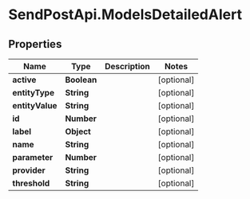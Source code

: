 # SendPostApi.ModelsDetailedAlert

## Properties

Name | Type | Description | Notes
------------ | ------------- | ------------- | -------------
**active** | **Boolean** |  | [optional] 
**entityType** | **String** |  | [optional] 
**entityValue** | **String** |  | [optional] 
**id** | **Number** |  | [optional] 
**label** | **Object** |  | [optional] 
**name** | **String** |  | [optional] 
**parameter** | **Number** |  | [optional] 
**provider** | **String** |  | [optional] 
**threshold** | **String** |  | [optional] 


